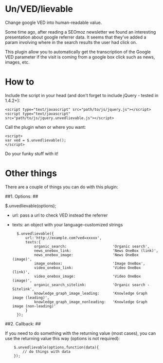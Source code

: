 # Un/VED/lievable #

Change google VED into human-readable value.

Some time ago, after reading a SEOmoz newsletter we found an interesting presentation about google referrer data. It seems that they've added a param involving where in the search results the user had click on.

This plugin allow you to automatically get the transcription of the Google VED parameter if the visit is coming from a google box click such as news, images, etc.

# How to #

Include the script in your head (and don't forget to include jQuery - tested in 1.4.2+):

    <script type="text/javascript" src="path/to/js/jquery.js"></script>
    <script type="text/javascript" src="path/to/js/jquery.unvedlievable.js"></script>

Call the plugin when or where you want:

    <script>
    var ved = $.unvedlievable();
    </script>

Do your funky stuff with it!

# Other things #

There are a couple of things you can do with this plugin:

##1. Options: ##

$.unvedlievable(options);

- url: pass a url to check VED instead the referrer
- texts: an object with your language-customized strings
	
	    $.unvedlievable({
	    	url:'http://example.com?ved=xxxxx',
	    	texts:{
	    		organic_search:						'Organic search',
	    		news_onebox_link:					'News OneBox (link)',
	    		news_onebox_image:					'News OneBox (image)',
	    		image_onebox:						'Image OneBox',
	    		video_onebox_link:					'Video OneBox (link)',
	    		video_onebox_image:					'Video OneBox (image)',
	    		organic_search_sitelink:			'Organic search - Sitelink',
	    		knowledge_graph_image_leading:		'Knowledge Graph image (leading)',
	    		knowledge_graph_image_nonleading:	'Knowledge Graph image (non-leading)'
	    	}
	    });

##2. Callback: ##

If you need to do something with the returning value (most cases), you can use the returning value this way (options is not required):

	    $.unvedlievable(options,function(data){
	    	// do things with data
	    });

